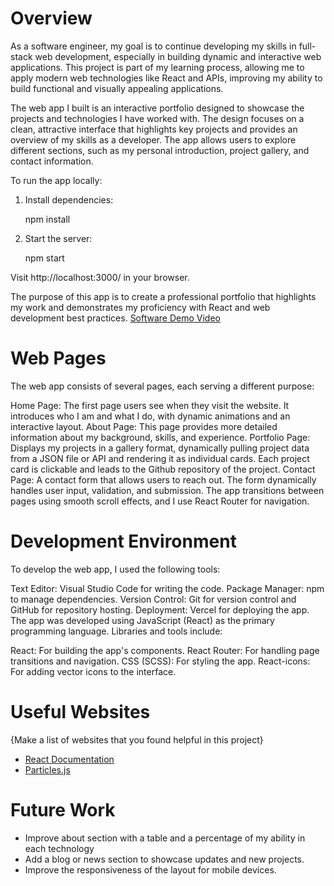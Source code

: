 # Overview
As a software engineer, my goal is to continue developing my skills in full-stack web development, especially in building dynamic and interactive web applications. This project is part of my learning process, allowing me to apply modern web technologies like React and APIs, improving my ability to build functional and visually appealing applications.

The web app I built is an interactive portfolio designed to showcase the projects and technologies I have worked with. The design focuses on a clean, attractive interface that highlights key projects and provides an overview of my skills as a developer. The app allows users to explore different sections, such as my personal introduction, project gallery, and contact information.

To run the app locally:

1. Install dependencies:

    npm install

2. Start the server:

    npm start


Visit http://localhost:3000/ in your browser.


The purpose of this app is to create a professional portfolio that highlights my work and demonstrates my proficiency with React and web development best practices.
[Software Demo Video](https://www.loom.com/share/c3e776e431a44cb8bc8aa77536c4e4f5?sid=81f15c96-ae84-4626-9d49-6b373dc7e877) 

# Web Pages

The web app consists of several pages, each serving a different purpose:

Home Page: The first page users see when they visit the website. It introduces who I am and what I do, with dynamic animations and an interactive layout.
About Page: This page provides more detailed information about my background, skills, and experience. 
Portfolio Page: Displays my projects in a gallery format, dynamically pulling project data from a JSON file or API and rendering it as individual cards. Each project card is clickable and leads to the Github repository of the project.
Contact Page: A contact form that allows users to reach out. The form dynamically handles user input, validation, and submission.
The app transitions between pages using smooth scroll effects, and I use React Router for navigation.

# Development Environment

To develop the web app, I used the following tools:

Text Editor: Visual Studio Code for writing the code.
Package Manager: npm to manage dependencies.
Version Control: Git for version control and GitHub for repository hosting.
Deployment: Vercel for deploying the app.
The app was developed using JavaScript (React) as the primary programming language. Libraries and tools include:

React: For building the app's components.
React Router: For handling page transitions and navigation.
CSS (SCSS): For styling the app.
React-icons: For adding vector icons to the interface.

# Useful Websites

{Make a list of websites that you found helpful in this project}
* [React Documentation](https://react.dev/)
* [Particles.js](https://particles.js.org/)

# Future Work

* Improve about section with a table and a percentage of my ability in each technology
* Add a blog or news section to showcase updates and new projects.
* Improve the responsiveness of the layout for mobile devices.